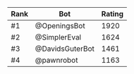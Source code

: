 Rank|Bot|Rating
---|---|---
#1|@OpeningsBot|1920
#2|@SimplerEval|1624
#3|@DavidsGuterBot|1461
#4|@pawnrobot|1163

